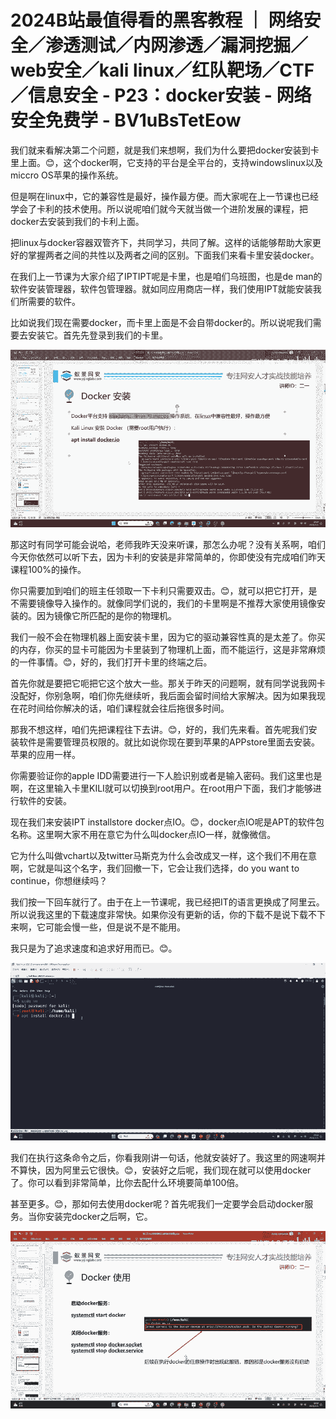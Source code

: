# 2024B站最值得看的黑客教程 ｜ 网络安全／渗透测试／内网渗透／漏洞挖掘／web安全／kali linux／红队靶场／CTF／信息安全 - P23：docker安装 - 网络安全免费学 - BV1uBsTetEow

我们就来看解决第二个问题，就是我们来想啊，我们为什么要把docker安装到卡里上面。😊，这个docker啊，它支持的平台是全平台的，支持windowslinux以及miccro OS苹果的操作系统。

但是啊在linux中，它的兼容性是最好，操作最方便。而大家呢在上一节课也已经学会了卡利的技术使用。所以说呢咱们就今天就当做一个进阶发展的课程，把docker去安装到我们的卡利上面。

把linux与docker容器双管齐下，共同学习，共同了解。这样的话能够帮助大家更好的掌握两者之间的共性以及两者之间的区别。下面我们来看卡里安装docker。

在我们上一节课为大家介绍了IPTIPT呢是卡里，也是咱们乌班图，也是de man的软件安装管理器，软件包管理器。就如同应用商店一样，我们使用IPT就能安装我们所需要的软件。

比如说我们现在需要docker，而卡里上面是不会自带docker的。所以说呢我们需要去安装它。首先先登录到我们的卡里。



![](img/9c1517318aa0752795ec469d54168279_1.png)

那这时有同学可能会说哈，老师我昨天没来听课，那怎么办呢？没有关系啊，咱们今天你依然可以听下去，因为卡利的安装是非常简单的，你即使没有完成咱们昨天课程100%的操作。

你只需要加到咱们的班主任领取一下卡利只需要双击。😊，就可以把它打开，是不需要镜像导入操作的。就像同学们说的，我们的卡里啊是不推荐大家使用镜像安装的。因为镜像它所匹配的是你的物理机。

我们一般不会在物理机器上面安装卡里，因为它的驱动兼容性真的是太差了。你买的内存，你买的显卡可能因为卡里装到了物理机上面，而不能运行，这是非常麻烦的一件事情。😊，好的，我们打开卡里的终端之后。

首先你就是要把它呃把它这个放大一些。那关于昨天的问题啊，就有同学说我网卡没配好，你别急啊，咱们你先继续听，我后面会留时间给大家解决。因为如果我现在花时间给你解决的话，咱们课程就会往后拖很多时间。

那我不想这样，咱们先把课程往下去讲。😊，好的，我们先来看。首先呢我们安装软件是需要管理员权限的。就比如说你现在要到苹果的APPstore里面去安装。苹果的应用一样。

你需要验证你的apple IDD需要进行一下人脸识别或者是输入密码。我们这里也是啊，在这里输入卡里KILI就可以切换到root用户。在root用户下面，我们才能够进行软件的安装。

现在我们来安装IPT installstore docker点IO。😊，docker点IO呢是APT的软件包名称。这里啊大家不用在意它为什么叫docker点IO一样，就像微信。

它为什么叫做vchart以及twitter马斯克为什么会改成叉一样，这个我们不用在意啊，它就是叫这个名字，我们回撤一下，它会让我们选择，do you want to continue，你想继续吗？

我们按一下回车就行了。由于在上一节课呢，我已经把IT的语言更换成了阿里云。所以说我这里的下载速度非常快。如果你没有更新的话，你的下载不是说下载不下来啊，它可能会慢一些，但是说不是不能用。

我只是为了追求速度和追求好用而已。😊。

![](img/9c1517318aa0752795ec469d54168279_3.png)

我们在执行这条命令之后，你看我刚讲一句话，他就安装好了。我这里的网速啊并不算快，因为阿里云它很快。😊，安装好之后呢，我们现在就可以使用docker了。你可以看到非常简单，比你去配什么环境要简单100倍。

甚至更多。😊，那如何去使用docker呢？首先呢我们一定要学会启动docker服务。当你安装完docker之后啊，它。



![](img/9c1517318aa0752795ec469d54168279_5.png)